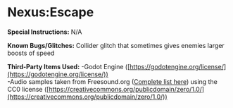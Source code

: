# Nexus:Escape

**Special Instructions:** N/A

**Known Bugs/Glitches:** Collider glitch that sometimes gives enemies larger boosts of speed

**Third-Party Items Used:** 
-Godot Engine ([https://godotengine.org/license/](https://godotengine.org/license/))  
-Audio samples taken from Freesound.org ([Complete list here](https://docs.google.com/document/d/1ylOks6tNls0wsxMBc3Yqm0IrUrA8GhGm23uQWU8ejaw/edit?usp=sharing)) using the CC0 license ([https://creativecommons.org/publicdomain/zero/1.0/](https://creativecommons.org/publicdomain/zero/1.0/))
